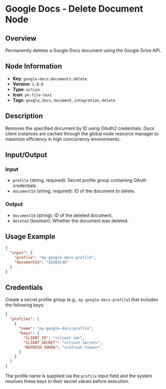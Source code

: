 # Google Docs - Delete Document Node

## Overview
Permanently deletes a Google Docs document using the Google Drive API.

## Node Information
- **Key**: `google-docs:documents.delete`
- **Version**: `1.0.0`
- **Type**: `action`
- **Icon**: `ph:file-text`
- **Tags**: `google`, `docs`, `document`, `integration`, `delete`

## Description
Removes the specified document by ID using OAuth2 credentials. Docs client instances are cached through the global node resource manager to maximize efficiency in high concurrency environments.

## Input/Output
### Input
- `profile` (string, required): Secret profile group containing OAuth credentials.
- `documentId` (string, required): ID of the document to delete.

### Output
- `documentId` (string): ID of the deleted document.
- `deleted` (boolean): Whether the document was deleted.

## Usage Example
```json
{
  "input": {
    "profile": "my-google-docs-profile",
    "documentId": "1A2B3C4D"
  }
}
```

## Credentials
Create a secret profile group (e.g., `my-google-docs-profile`) that includes the following keys:

```json
{
  "profiles": [
    {
      "name": "my-google-docs-profile",
      "keys": {
        "CLIENT_ID": "<client id>",
        "CLIENT_SECRET": "<client secret>",
        "REFRESH_TOKEN": "<refresh token>"
      }
    }
  ]
}
```

The profile name is supplied via the `profile` input field and the system resolves these keys to their secret values before execution.
